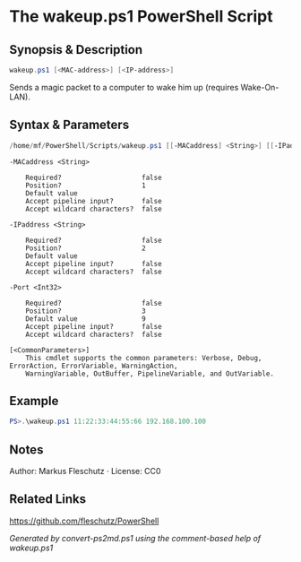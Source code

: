 # The wakeup.ps1 PowerShell Script

## Synopsis & Description
```powershell
wakeup.ps1 [<MAC-address>] [<IP-address>]
```

Sends a magic packet to a computer to wake him up (requires Wake-On-LAN).

## Syntax & Parameters
```powershell
/home/mf/PowerShell/Scripts/wakeup.ps1 [[-MACaddress] <String>] [[-IPaddress] <String>] [[-Port] <Int32>] [<CommonParameters>]
```

```
-MACaddress <String>
    
    Required?                    false
    Position?                    1
    Default value                
    Accept pipeline input?       false
    Accept wildcard characters?  false
```

```
-IPaddress <String>
    
    Required?                    false
    Position?                    2
    Default value                
    Accept pipeline input?       false
    Accept wildcard characters?  false
```

```
-Port <Int32>
    
    Required?                    false
    Position?                    3
    Default value                9
    Accept pipeline input?       false
    Accept wildcard characters?  false
```

```
[<CommonParameters>]
    This cmdlet supports the common parameters: Verbose, Debug, ErrorAction, ErrorVariable, WarningAction, 
    WarningVariable, OutBuffer, PipelineVariable, and OutVariable.
```

## Example
```powershell
PS>.\wakeup.ps1 11:22:33:44:55:66 192.168.100.100
```


## Notes
Author: Markus Fleschutz · License: CC0

## Related Links
https://github.com/fleschutz/PowerShell

*Generated by convert-ps2md.ps1 using the comment-based help of wakeup.ps1*
